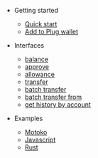 - Getting started

  - [Quick start](quickstart.md)
  - [Add to Plug wallet](pages/add_to_wallet.md)
- Interfaces

  - [balance](./pages/interfaces/balance.md)
  - [approve](./pages/interfaces/approve.md)
  - [allowance](./pages/interfaces/allowance.md)
  - [transfer](./pages/interfaces/transfer.md)
  - [batch transfer](./pages/interfaces/batch_transfer.md)
  - [batch transfer from](./pages/interfaces/batch_transfer_from.md)
  - [get history by account](./pages/interfaces/get_history_by_account.md)
- Examples

  - [Motoko](./pages/examples/motoko.md)
  - [Javascript](./pages/examples/javascript.md)
  - [Rust](./pages/examples/rust.md)

